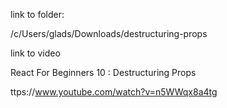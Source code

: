 link to folder:

/c/Users/glads/Downloads/destructuring-props


link to video

React For Beginners 10 : Destructuring Props

ttps://www.youtube.com/watch?v=n5WWqx8a4tg

